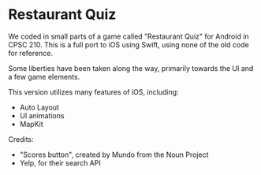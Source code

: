 # Restaurant Quiz
We coded in small parts of a game called "Restaurant Quiz" for Android in CPSC 210. This is a full port to iOS using Swift, using none of the old code for reference.

Some liberties have been taken along the way, primarily towards the UI and a few game elements.

This version utilizes many features of iOS, including:
 
* Auto Layout
* UI animations
* MapKit

Credits: 

* "Scores button", created by Mundo from the Noun Project
* Yelp, for their search API
